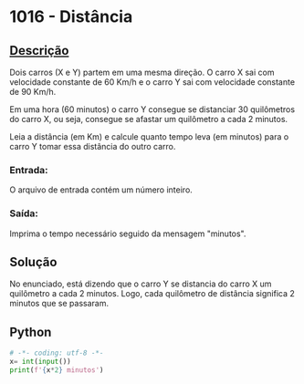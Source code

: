 # 1016 - Distância

## [Descrição](https://www.beecrowd.com.br/judge/pt/problems/view/1016)

Dois carros (X e Y) partem em uma mesma direção. O carro X sai com velocidade constante de 60 Km/h e o carro Y sai com velocidade constante de 90 Km/h.

Em uma hora (60 minutos) o carro Y consegue se distanciar 30 quilômetros do carro X, ou seja, consegue se afastar um quilômetro a cada 2 minutos.

Leia a distância (em Km) e calcule quanto tempo leva (em minutos) para o carro Y tomar essa distância do outro carro.

### Entrada:
O arquivo de entrada contém um número inteiro.

### Saída:
Imprima o tempo necessário seguido da mensagem "minutos".

## Solução

No enunciado, está dizendo que o carro Y se distancia do carro X um quilômetro a cada 2 minutos. Logo, cada quilômetro de distância significa 2 minutos que se passaram.

## Python

```Python
# -*- coding: utf-8 -*-
x= int(input())
print(f'{x*2} minutos')
```
